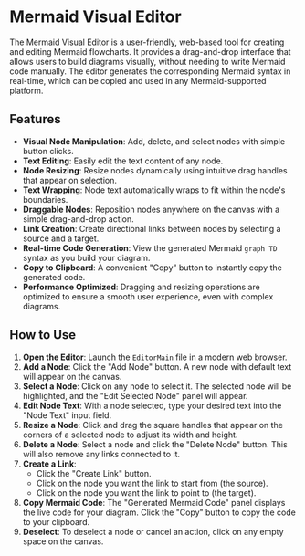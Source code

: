 # Mermaid Visual Editor

The Mermaid Visual Editor is a user-friendly, web-based tool for creating and editing Mermaid flowcharts. It provides a drag-and-drop interface that allows users to build diagrams visually, without needing to write Mermaid code manually. The editor generates the corresponding Mermaid syntax in real-time, which can be copied and used in any Mermaid-supported platform.

## Features

-   **Visual Node Manipulation**: Add, delete, and select nodes with simple button clicks.
-   **Text Editing**: Easily edit the text content of any node.
-   **Node Resizing**: Resize nodes dynamically using intuitive drag handles that appear on selection.
-   **Text Wrapping**: Node text automatically wraps to fit within the node's boundaries.
-   **Draggable Nodes**: Reposition nodes anywhere on the canvas with a simple drag-and-drop action.
-   **Link Creation**: Create directional links between nodes by selecting a source and a target.
-   **Real-time Code Generation**: View the generated Mermaid `graph TD` syntax as you build your diagram.
-   **Copy to Clipboard**: A convenient "Copy" button to instantly copy the generated code.
-   **Performance Optimized**: Dragging and resizing operations are optimized to ensure a smooth user experience, even with complex diagrams.

## How to Use

1.  **Open the Editor**: Launch the `EditorMain` file in a modern web browser.
2.  **Add a Node**: Click the "Add Node" button. A new node with default text will appear on the canvas.
3.  **Select a Node**: Click on any node to select it. The selected node will be highlighted, and the "Edit Selected Node" panel will appear.
4.  **Edit Node Text**: With a node selected, type your desired text into the "Node Text" input field.
5.  **Resize a Node**: Click and drag the square handles that appear on the corners of a selected node to adjust its width and height.
6.  **Delete a Node**: Select a node and click the "Delete Node" button. This will also remove any links connected to it.
7.  **Create a Link**:
    -   Click the "Create Link" button.
    -   Click on the node you want the link to start from (the source).
    -   Click on the node you want the link to point to (the target).
8.  **Copy Mermaid Code**: The "Generated Mermaid Code" panel displays the live code for your diagram. Click the "Copy" button to copy the code to your clipboard.
9.  **Deselect**: To deselect a node or cancel an action, click on any empty space on the canvas.